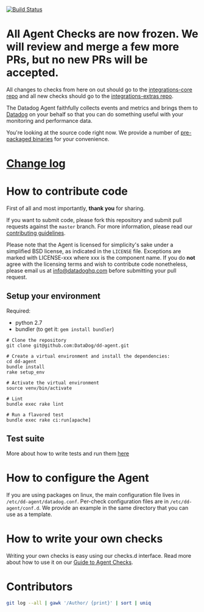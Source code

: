 [![Build Status](https://travis-ci.org/DataDog/dd-agent.svg?branch=master)](https://travis-ci.org/DataDog/dd-agent)

# All Agent Checks are now frozen. We will review and merge a few more PRs, but no new PRs will be accepted.
All changes to checks from here on out should go to the [integrations-core repo](https://github.com/datadog/integrations-core) and all new checks should go to the [integrations-extras repo](https://github.com/datadog/integrations-extras).

The Datadog Agent faithfully collects events and metrics and brings
them to [Datadog](https://app.datadoghq.com) on your behalf so that
you can do something useful with your monitoring and performance data.

You're looking at the source code right now. We provide a number of
[pre-packaged binaries](https://app.datadoghq.com/account/settings#agent) for your convenience.

# [Change log](https://github.com/DataDog/dd-agent/blob/master/CHANGELOG.md)

# How to contribute code

First of all and most importantly, **thank you** for sharing.

If you want to submit code, please fork this repository and submit pull requests against the `master` branch.
For more information, please read our [contributing guidelines](CONTRIBUTING.md).

Please note that the Agent is licensed for simplicity's sake
under a simplified BSD license, as indicated in the `LICENSE` file.
Exceptions are marked with LICENSE-xxx where xxx is the component name.
If you do **not** agree with the licensing terms and wish to contribute code nonetheless,
please email us at <info@datadoghq.com> before submitting your
pull request.

## Setup your environment

Required:
- python 2.7
- bundler (to get it: `gem install bundler`)

```
# Clone the repository
git clone git@github.com:DataDog/dd-agent.git

# Create a virtual environment and install the dependencies:
cd dd-agent
bundle install
rake setup_env

# Activate the virtual environment
source venv/bin/activate

# Lint
bundle exec rake lint

# Run a flavored test
bundle exec rake ci:run[apache]
```

## Test suite

More about how to write tests and run them [here](tests/README.md)

# How to configure the Agent

If you are using packages on linux, the main configuration file lives
in `/etc/dd-agent/datadog.conf`. Per-check configuration files are in
`/etc/dd-agent/conf.d`. We provide an example in the same directory
that you can use as a template.

# How to write your own checks

Writing your own checks is easy using our checks.d interface. Read more about
how to use it on our [Guide to Agent Checks](http://docs.datadoghq.com/guides/agent_checks/).

# Contributors

```bash
git log --all | gawk '/Author/ {print}' | sort | uniq
```
